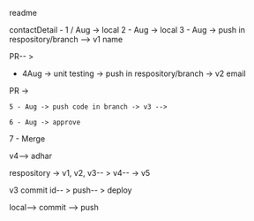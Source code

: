 readme


contactDetail - 1 / Aug -> local
2 - Aug -> local
3 - Aug -> push in respository/branch    --> v1   name
      
PR-- >
    
  - 4Aug -> unit testing -> push in respository/branch  -> v2  email
      
PR ->
    
    5 - Aug -> push code in branch -> v3 --> 
    
    6 - Aug -> approve
7 - Merge
    

v4--> adhar

respository -> v1, v2, v3-- > v4-- -> v5


v3 commit id-- > push-- > deploy

local--> commit -->  push
